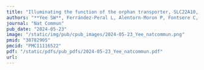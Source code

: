 ```yaml
---
title: "Illuminating the function of the orphan transporter, SLC22A10, in humans and other primates"
authors: "**Yee SW**, Ferrández-Peral L, Alentorn-Moron P, Fontsere C, Ceylan M, Koleske ML, Handin N, Artegoitia VM, Lara G, Chien HC, Zhou X, Dainat J, Zalevsky A, Sali A, Brand CM, Wolfreys FD, Yang J, Gestwicki JE, Capra JA, Artursson P, Newman JW, Marquès-Bonet T, Giacomini KM."
journal: "Nat Commun"
pub_date: "2024-05-23"
image: "/static/img/pub/cpub_images/2024-05-23_Yee_natcommun.png"
pmid: "38782905"
pmcid: "PMC11116522"
pdf: "/static/pdfs/pub_pdfs/2024-05-23_Yee_natcommun.pdf"
url: 
---
```

